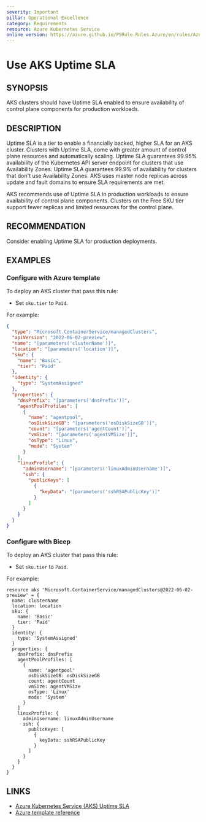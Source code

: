 ```yaml
---
severity: Important
pillar: Operational Excellence
category: Requirements
resource: Azure Kubernetes Service
online version: https://azure.github.io/PSRule.Rules.Azure/en/rules/Azure.AKS.UptimeSLA/
---
```


# Use AKS Uptime SLA

## SYNOPSIS

AKS clusters should have Uptime SLA enabled to ensure availability of control plane components for production workloads.

## DESCRIPTION

Uptime SLA is a tier to enable a financially backed, higher SLA for an AKS cluster.
Clusters with Uptime SLA, come with greater amount of control plane resources and automatically scaling.
Uptime SLA guarantees 99.95% availability of the Kubernetes API server endpoint for clusters that use Availability Zones.
Uptime SLA guarantees 99.9% of availability for clusters that don't use Availability Zones.
AKS uses master node replicas across update and fault domains to ensure SLA requirements are met.

AKS recommends use of Uptime SLA in production workloads to ensure availability of control plane components.
Clusters on the Free SKU tier support fewer replicas and limited resources for the control plane.

## RECOMMENDATION

Consider enabling Uptime SLA for production deployments.

## EXAMPLES

### Configure with Azure template

To deploy an AKS cluster that pass this rule:

- Set `sku.tier` to `Paid`.

For example:

```json
{
  "type": "Microsoft.ContainerService/managedClusters",
  "apiVersion": "2022-06-02-preview",
  "name": "[parameters('clusterName')]",
  "location": "[parameters('location')]",
  "sku": {
    "name": "Basic",
    "tier": "Paid"
  },
  "identity": {
    "type": "SystemAssigned"
  },
  "properties": {
    "dnsPrefix": "[parameters('dnsPrefix')]",
    "agentPoolProfiles": [
      {
        "name": "agentpool",
        "osDiskSizeGB": "[parameters('osDiskSizeGB')]",
        "count": "[parameters('agentCount')]",
        "vmSize": "[parameters('agentVMSize')]",
        "osType": "Linux",
        "mode": "System"
      }
    ],
    "linuxProfile": {
      "adminUsername": "[parameters('linuxAdminUsername')]",
      "ssh": {
        "publicKeys": [
          {
            "keyData": "[parameters('sshRSAPublicKey')]"
          }
        ]
      }
    }
  }
}
```

### Configure with Bicep

To deploy an AKS cluster that pass this rule:

- Set `sku.tier` to `Paid`.

For example:

```bicep
resource aks 'Microsoft.ContainerService/managedClusters@2022-06-02-preview' = {
  name: clusterName
  location: location
  sku: {
    name: 'Basic'
    tier: 'Paid'
  }
  identity: {
    type: 'SystemAssigned'
  }
  properties: {
    dnsPrefix: dnsPrefix
    agentPoolProfiles: [
      {
        name: 'agentpool'
        osDiskSizeGB: osDiskSizeGB
        count: agentCount
        vmSize: agentVMSize
        osType: 'Linux'
        mode: 'System'
      }
    ]
    linuxProfile: {
      adminUsername: linuxAdminUsername
      ssh: {
        publicKeys: [
          {
            keyData: sshRSAPublicKey
          }
        ]
      }
    }
  }
}
```

## LINKS

- [Azure Kubernetes Service (AKS) Uptime SLA](https://docs.microsoft.com/en-us/azure/aks/uptime-sla)
- [Azure template reference](https://docs.microsoft.com/en-us/azure/templates/microsoft.containerservice/managedclusters)
